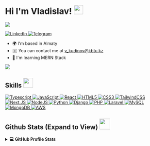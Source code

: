 <h1> Hi I'm Vladislav! <img src = "https://raw.githubusercontent.com/MartinHeinz/MartinHeinz/master/wave.gif" width = 30px> </h1>
<p align='center'>
</p>

<p>
  <a href="https://github.com/DenverCoder1/readme-typing-svg"><img src="https://readme-typing-svg.herokuapp.com?&font=IBM+Plex+Sans&color=abcdef&size=20&lines=;I'm+a+Full-stack+Developer;I'm+a+Software+Engineer" /></a>
</p>

   <a href="https://www.linkedin.com/in/Lazynx/" target="_blank">
    <img alt="LinkedIn" src="https://img.shields.io/badge/LinkedIn-0077B5?style=for-the-badge&logo=linkedin&logoColor=white">
  </a>   
  
   <a href="https://t.me/Lazynx" target="_blank">
    <img alt="Telegram" src="https://img.shields.io/badge/Telegram-2CA5E0?style=for-the-badge&logo=telegram&logoColor=white">
  </a>   
 
- 🌍  I'm based in Almaty
- ✉️  You can contact me at [v\_kudinov@kbtu.kz](mailto:v_kudinov@kbtu.kz)
- 🧠  I'm learning MERN Stack

![](https://komarev.com/ghpvc/?username=Lazynx)

<h2> Skills <img src = "https://media2.giphy.com/media/QssGEmpkyEOhBCb7e1/giphy.gif?cid=ecf05e47a0n3gi1bfqntqmob8g9aid1oyj2wr3ds3mg700bl&rid=giphy.gif" width = 32px> </h2>

<a href="https://www.typescriptlang.org/" target="_blank">
    <img alt="Typescript" src="https://img.shields.io/badge/typescript-%23007ACC.svg?style=for-the-badge&logo=typescript&logoColor=white">
</a>

<a href="https://developer.mozilla.org/en/docs/Web/JavaScript" target="_blank">
    <img alt="JavaScript" src="https://img.shields.io/badge/javascript-%23323330.svg?style=for-the-badge&logo=javascript&logoColor=%23F7DF1E">
</a>

<a href="https://react.dev/" target="_blank">
    <img alt="React" src="https://img.shields.io/badge/react-%2320232a.svg?style=for-the-badge&logo=react&logoColor=%2361DAFB">
</a>

<a href="https://www.w3.org/TR/2011/WD-html5-20110405/" target="_blank">
    <img alt="HTML5" src="https://img.shields.io/badge/html5-%23E34F26.svg?style=for-the-badge&logo=html5&logoColor=white">
</a>

<a href="https://www.w3.org/Style/CSS/" target="_blank">
    <img alt="CSS3" src="https://img.shields.io/badge/css3-%231572B6.svg?style=for-the-badge&logo=css3&logoColor=white">
</a>

<a href="https://tailwindcss.com/" target="_blank">
    <img alt="TailwindCSS" src="https://img.shields.io/badge/tailwindcss-%2338B2AC.svg?style=for-the-badge&logo=tailwind-css&logoColor=white">
</a>

<a href="https://nextjs.org/" target="_blank">
    <img alt="Next.JS" src="https://img.shields.io/badge/Next-black?style=for-the-badge&logo=next.js&logoColor=white">
</a>

<a href="https://nodejs.org/en" target="_blank">
    <img alt="NodeJS" src="https://img.shields.io/badge/node.js-6DA55F?style=for-the-badge&logo=node.js&logoColor=white">
</a>

<a href="https://www.python.org/" target="_blank">
    <img alt="Python" src="https://img.shields.io/badge/python-3670A0?style=for-the-badge&logo=python&logoColor=ffdd54">
</a>

<a href="https://www.djangoproject.com/" target="_blank">
    <img alt="Django" src="https://img.shields.io/badge/django-092E20?style=for-the-badge&logo=django&logoColor=white">
</a>

<a href="https://www.php.net/" target="_blank">
    <img alt="PHP" src="https://img.shields.io/badge/php-777BB4?style=for-the-badge&logo=php&logoColor=white">
</a>

<a href="https://laravel.com/" target="_blank">
    <img alt="Laravel" src="https://img.shields.io/badge/laravel-FF2D20?style=for-the-badge&logo=laravel&logoColor=white">
</a>

<a href="https://www.mysql.com/" target="_blank">
    <img alt="MySQL" src="https://img.shields.io/badge/mysql-4479A1?style=for-the-badge&logo=mysql&logoColor=white">
</a>

<a href="https://www.mongodb.com/" target="_blank">
    <img alt="MongoDB" src="https://img.shields.io/badge/MongoDB-4EA94B?style=for-the-badge&logo=mongodb&logoColor=white">
</a>

<a href="https://aws.amazon.com/" target="_blank">
    <img alt="AWS" src="https://img.shields.io/badge/AWS-232F3E?style=for-the-badge&logo=amazon-aws&logoColor=white">
</a>

<h2> Github Stats (Expand to View) <img src = "https://i.pinimg.com/originals/65/c4/f4/65c4f452571be1261e9c623f7da488ac.gif" width = 35px> </h2>

<details> 
  <summary><b>💻 GitHub Profile Stats</b></summary>
  <br/>
  <div style="display: flex; flex-direction: row; justify-content: space-between; align-items: flex-start;">
    <img src="https://github-readme-stats.vercel.app/api/top-langs?username=Lazynx&show_icons=true&locale=en&layout=compact" alt="Lazynx" style="margin-right: 10px;" />
    <img src="https://github-readme-stats.vercel.app/api?username=Lazynx&show_icons=true&locale=en" alt="Lazynx" />
  </div>
  <br/>
</details>
<br/>

